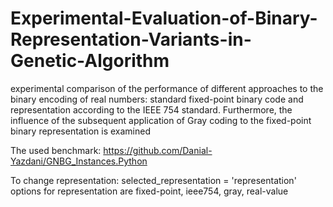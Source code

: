 # Experimental-Evaluation-of-Binary-Representation-Variants-in-Genetic-Algorithm
experimental comparison of the performance of different approaches to the binary encoding of real numbers: standard fixed-point binary code and representation according to the IEEE 754 standard. Furthermore, the influence of the subsequent application of Gray coding to the fixed-point binary representation is examined

The used benchmark: https://github.com/Danial-Yazdani/GNBG_Instances.Python

To change representation: selected_representation = 'representation' options for representation are fixed-point, ieee754, gray, real-value
